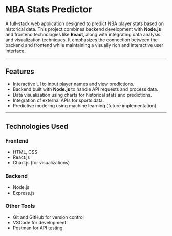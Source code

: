 # NBA Stats Predictor

A full-stack web application designed to predict NBA player stats based on historical data. This project combines backend development with **Node.js** and frontend technologies like **React**, along with integrating data analysis and visualization techniques. It emphasizes the connection between the backend and frontend while maintaining a visually rich and interactive user interface.

---

## **Features**
- Interactive UI to input player names and view predictions.
- Backend built with **Node.js** to handle API requests and process data.
- Data visualization using charts for historical stats and predictions.
- Integration of external APIs for sports data.
- Predictive modeling using machine learning (future implementation).

---

## **Technologies Used**
### **Frontend**
- HTML, CSS
- React.js
- Chart.js (for visualizations)

### **Backend**
- Node.js
- Express.js

### **Other Tools**
- Git and GitHub for version control
- VSCode for development
- Postman for API testing
